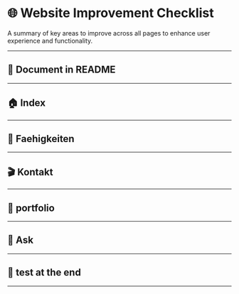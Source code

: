 # 🌐 Website Improvement Checklist

A summary of key areas to improve across all pages to enhance user experience and functionality.

---

## 📜 Document in README

---

## 🏠 Index

---

## 🚀 Faehigkeiten

---

## 🎬 Kontakt

---

## 📜 portfolio

---

## 🎁 Ask

---

## 📜 test at the end

---
